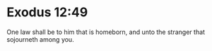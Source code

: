 # Exodus 12:49

One law shall be to him that is homeborn, and unto the stranger that sojourneth among you.